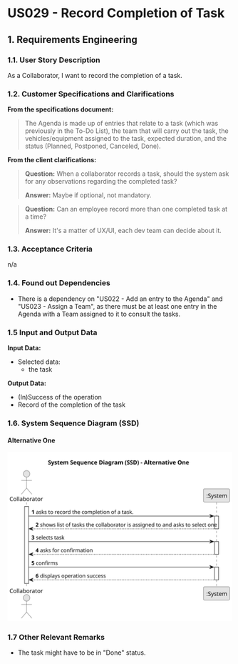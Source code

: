 # US029 - Record Completion of Task


## 1. Requirements Engineering

### 1.1. User Story Description

As a Collaborator, I want to record the completion of a task.

### 1.2. Customer Specifications and Clarifications 

**From the specifications document:**

>	The Agenda is made up of entries that relate to a task (which was previously in the To-Do List), the team that will carry out the task, the vehicles/equipment assigned to the task, expected duration, and the status (Planned, Postponed, Canceled, Done).

**From the client clarifications:**

> **Question:** When a collaborator records a task, should the system ask for any observations regarding the completed task?
>
> **Answer:** Maybe if optional, not mandatory.


> **Question:** Can an employee record more than one completed task at a time?
>
> **Answer:** It's a matter of UX/UI, each dev team can decide about it.

### 1.3. Acceptance Criteria

n/a

### 1.4. Found out Dependencies

* There is a dependency on "US022 - Add an entry to the Agenda" and "US023 - Assign a Team", as there must be at least one entry in the Agenda with a Team assigned to it to consult the tasks.

### 1.5 Input and Output Data

**Input Data:**

* Selected data:
    * the task

**Output Data:**

* (In)Success of the operation
* Record of the completion of the task

### 1.6. System Sequence Diagram (SSD)

#### Alternative One

![System Sequence Diagram - Alternative One](svg/us029-system-sequence-diagram-alternative-one.svg)

### 1.7 Other Relevant Remarks

* The task might have to be in "Done" status.